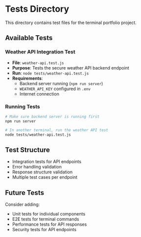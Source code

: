 # Tests Directory

This directory contains test files for the terminal portfolio project.

## Available Tests

### Weather API Integration Test
- **File**: `weather-api.test.js`
- **Purpose**: Tests the secure weather API backend endpoint
- **Run**: `node tests/weather-api.test.js`
- **Requirements**: 
  - Backend server running (`npm run server`)
  - `WEATHER_API_KEY` configured in `.env`
  - Internet connection

### Running Tests

```bash
# Make sure backend server is running first
npm run server

# In another terminal, run the weather API test
node tests/weather-api.test.js
```

## Test Structure

- Integration tests for API endpoints
- Error handling validation
- Response structure validation
- Multiple test cases per endpoint

## Future Tests

Consider adding:
- Unit tests for individual components
- E2E tests for terminal commands
- Performance tests for API responses
- Security tests for API endpoints 